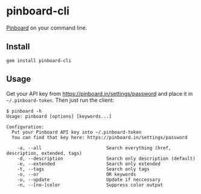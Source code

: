 pinboard-cli
============

[Pinboard](https://pinboard.in/) on your command line.

## Install

    gem install pinboard-cli

## Usage

Get your API key from <https://pinboard.in/settings/password> and place it in `~/.pinboard-token`.
Then just run the client:

    $ pinboard -h
    Usage: pinboard [options] [keywords...]

    Configuration:
      Put your Pinboard API key into ~/.pinboard-token
      You can find that key here: https://pinboard.in/settings/password

        -a, --all                        Search everything (href, description, extended, tags)
        -d, --description                Search only description (default)
        -e, --extended                   Search only extended
        -t, --tags                       Search only tags
        -o, --or                         OR keywords
        -u, --update                     Update if neccessary
        -n, --[no-]color                 Suppress color output

